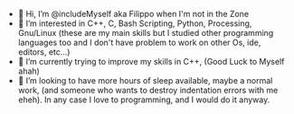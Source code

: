- 👋 Hi, I’m @includeMyself aka Filippo when I'm not in the Zone
- 👀 I’m interested in C++, C, Bash Scripting, Python, Processing, Gnu/Linux (these are my main skills but I studied other programming languages too and I don't have problem to work on other Os, ide, editors, etc...)
- 🌱 I’m currently trying to improve my skills in C++, (Good Luck to Myself ahah)
- 💞️ I’m looking to have more hours of sleep available, maybe a normal work, (and someone who wants to destroy indentation errors with me eheh). In any case I love to programming, and I would do it anyway.


<!---
includeMyself/includeMyself is a ✨ special ✨ repository because its `README.md` (this file) appears on your GitHub profile.
You can click the Preview link to take a look at your changes.
--->
